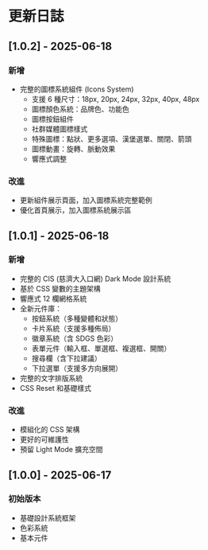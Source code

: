 # 更新日誌

## [1.0.2] - 2025-06-18

### 新增
- 完整的圖標系統組件 (Icons System)
  - 支援 6 種尺寸：18px, 20px, 24px, 32px, 40px, 48px
  - 圖標顏色系統：品牌色、功能色
  - 圖標按鈕組件
  - 社群媒體圖標樣式
  - 特殊圖標：點狀、更多選項、漢堡選單、關閉、箭頭
  - 圖標動畫：旋轉、脈動效果
  - 響應式調整

### 改進
- 更新組件展示頁面，加入圖標系統完整範例
- 優化首頁展示，加入圖標系統展示區

## [1.0.1] - 2025-06-18

### 新增
- 完整的 CIS (慈濟大入口網) Dark Mode 設計系統
- 基於 CSS 變數的主題架構
- 響應式 12 欄網格系統
- 全新元件庫：
  - 按鈕系統（多種變體和狀態）
  - 卡片系統（支援多種佈局）
  - 徽章系統（含 SDGS 色彩）
  - 表單元件（輸入框、單選框、複選框、開關）
  - 搜尋欄（含下拉建議）
  - 下拉選單（支援多方向展開）
- 完整的文字排版系統
- CSS Reset 和基礎樣式

### 改進
- 模組化的 CSS 架構
- 更好的可維護性
- 預留 Light Mode 擴充空間

## [1.0.0] - 2025-06-17

### 初始版本
- 基礎設計系統框架
- 色彩系統
- 基本元件
